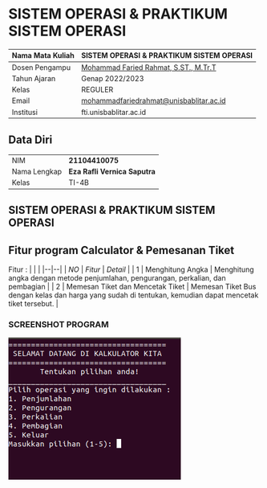 # SISTEM OPERASI & PRAKTIKUM SISTEM OPERASI

| Nama Mata Kuliah  | SISTEM OPERASI & PRAKTIKUM SISTEM OPERASI |
|--|--|
| Dosen Pengampu | [Mohammad Faried Rahmat, S.ST., M.Tr.T](https://github.com/mrhmt80) |
| Tahun Ajaran | Genap 2022/2023 |
| Kelas | REGULER |
| Email | mohammadfariedrahmat@unisbablitar.ac.id |
| Institusi | fti.unisbablitar.ac.id |

## Data Diri

|  |  |
|--|--|
| NIM | **21104410075** |
| Nama Lengkap | **Eza Rafli Vernica Saputra** |
| Kelas | TI-4B |

## SISTEM OPERASI & PRAKTIKUM SISTEM OPERASI
## Fitur program Calculator & Pemesanan Tiket
Fitur : 
|  |  |
|--|--|
| *NO* | *Fitur* | *Detail* |
| 1 | Menghitung Angka | Menghitung angka dengan metode penjumlahan, pengurangan, perkalian, dan pembagian |
| 2 | Memesan Tiket dan Mencetak Tiket | Memesan Tiket Bus dengan kelas dan harga yang sudah di tentukan, kemudian dapat mencetak tiket tersebut. |

### SCREENSHOT PROGRAM
![ss](https://github.com/Zaraply/tugas-sisop-4b-21104410075/blob/main/Kalkulator.png)

